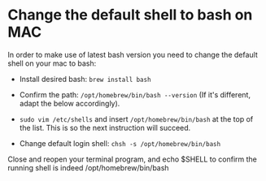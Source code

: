# Change the default shell to bash on MAC

In order to make use of latest bash version you need to change the default shell on your mac to bash:

- Install desired bash: `brew install bash`

- Confirm the path: `/opt/homebrew/bin/bash --version` (If it's different, adapt the below accordingly).

- `sudo vim /etc/shells` and insert `/opt/homebrew/bin/bash` at the top of the list. This is so the next instruction will succeed.

- Change default login shell: `chsh -s /opt/homebrew/bin/bash`

Close and reopen your terminal program, and echo $SHELL to confirm the running shell is indeed /opt/homebrew/bin/bash

